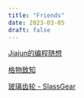 ```yaml
---
title: "Friends"
date: 2023-03-05
draft: false
---
```




[Jiajun的编程随想](https://jiajunhuang.com/)

[格物致知](https://liqiang.io/)

[玻璃齿轮 - SlassGear](https://blog.winkidney.com/)